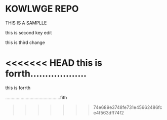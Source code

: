 # KOWLWGE REPO
THIS IS A SAMPLLE


this is second key edit


this is third change


<<<<<<< HEAD
this is forrth...................
=======
this is forrth


...........................................fith
>>>>>>> 74e689e3748fe731e45662486fce4f563dff74f2
